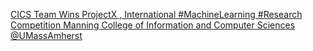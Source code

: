 [CICS Team Wins ProjectX , International #MachineLearning #Research Competition   Manning College of Information and Computer Sciences   @UMassAmherst](https://qi.tc/qi/112871)
